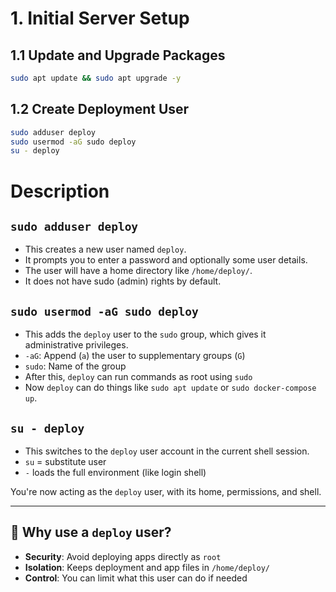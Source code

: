 # 1. Initial Server Setup

## 1.1 Update and Upgrade Packages
```bash
sudo apt update && sudo apt upgrade -y
```

## 1.2 Create Deployment User
```bash
sudo adduser deploy
sudo usermod -aG sudo deploy
su - deploy
```

# Description

## `sudo adduser deploy`
- This creates a new user named `deploy`.
- It prompts you to enter a password and optionally some user details.
- The user will have a home directory like `/home/deploy/`.
- It does not have sudo (admin) rights by default.

## `sudo usermod -aG sudo deploy`
- This adds the `deploy` user to the `sudo` group, which gives it administrative privileges.
- `-aG`: Append (`a`) the user to supplementary groups (`G`)
- `sudo`: Name of the group
- After this, `deploy` can run commands as root using `sudo`
- Now `deploy` can do things like `sudo apt update` or `sudo docker-compose up`.

## `su - deploy`
- This switches to the `deploy` user account in the current shell session.
- `su` = substitute user
- `-` loads the full environment (like login shell)

You're now acting as the `deploy` user, with its home, permissions, and shell.

---

## 🧠 Why use a `deploy` user?
- **Security**: Avoid deploying apps directly as `root`
- **Isolation**: Keeps deployment and app files in `/home/deploy/`
- **Control**: You can limit what this user can do if needed